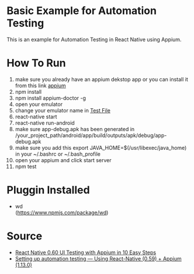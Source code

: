 # Basic Example for Automation Testing
This is an example for Automation Testing in React Native using Appium.

# How To Run
1. make sure you already have an appium dekstop app or you can install it from this link [appium](https://github.com/appium/appium-desktop/releases/tag/v1.13.0)
2. npm install
3. npm install appium-doctor -g
4. open your emulator
5. change your emulator name in [Test File](__tests__/myTests.test.js)
6. react-native start
7. react-native run-android
8. make sure app-debug.apk has been generated in /your_project_path/android/app/build/outputs/apk/debug/app-debug.apk
9. make sure you add this export JAVA_HOME=$(/usr/libexec/java_home) in your ~/.bashrc or ~/.bash_profile
11. open your appium and click start server
10. npm test

# Pluggin Installed
- wd <br/>
(https://www.npmjs.com/package/wd)

# Source
- [React Native 0.60 UI Testing with Appium in 10 Easy Steps](https://medium.com/@mahmoudsnatch/react-native-0-60-ui-testing-with-appium-in-10-easy-steps-61e68ae6eb4c)
- [Setting up automation testing — Using React-Native (0.59) + Appium (1.13.0)](https://medium.com/swlh/automation-testing-using-react-native-and-appium-on-ubuntu-ddfddc0c29fe)